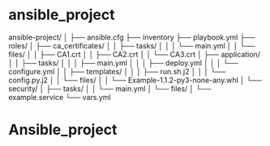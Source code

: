 # ansible_project

ansible-project/
│
├── ansible.cfg
├── inventory
├── playbook.yml
├── roles/
│   ├── ca_certificates/
│   │   ├── tasks/
│   │   │   └── main.yml
│   │   └── files/
│   │       ├── CA1.crt
│   │       ├── CA2.crt
│   │       └── CA3.crt
│   ├── application/
│   │   ├── tasks/
│   │   │   ├── main.yml
│   │   │   ├── deploy.yml
│   │   │   └── configure.yml
│   │   ├── templates/
│   │   │   ├── run.sh.j2
│   │   │   └── config.py.j2
│   │   └── files/
│   │       └── Example-1.1.2-py3-none-any.whl
│   └── security/
│       ├── tasks/
│       │   └── main.yml
│       └── files/
│           └── example.service
└── vars.yml

# Ansible_project
